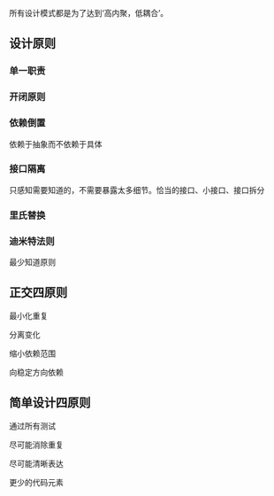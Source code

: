 
所有设计模式都是为了达到‘高内聚，低耦合’。

## 设计原则

### 单一职责

### 开闭原则

### 依赖倒置

依赖于抽象而不依赖于具体
### 接口隔离

只感知需要知道的，不需要暴露太多细节。恰当的接口、小接口、接口拆分

### 里氏替换


### 迪米特法则

最少知道原则


## 正交四原则

最小化重复

分离变化

缩小依赖范围

向稳定方向依赖

## 简单设计四原则

通过所有测试

尽可能消除重复

尽可能清晰表达

更少的代码元素


